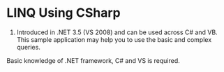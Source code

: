 # LINQ Using CSharp
1. Introduced in .NET 3.5 (VS 2008) and can be used across C# and VB. This sample application may help you to use the basic and complex queries.

Basic knowledge of .NET framework, C# and VS is required.
